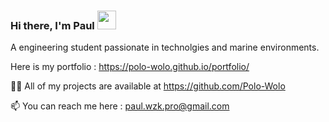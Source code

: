 ### Hi there, I'm Paul <img src="https://raw.githubusercontent.com/MartinHeinz/MartinHeinz/master/wave.gif" width="30px">

A engineering student passionate in technolgies and marine environments.

Here is my portfolio : https://polo-wolo.github.io/portfolio/

👨‍💻 All of my projects are available at https://github.com/Polo-Wolo

📫 You can reach me here : paul.wzk.pro@gmail.com
